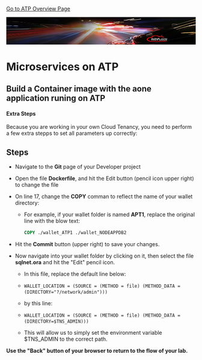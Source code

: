 [Go to ATP Overview Page](../../ATP/readme.md)

![](../../common/images/customer.logo2.png)
# Microservices on ATP

## Build a Container image with the aone application runing on ATP

#### **Extra Steps**

Because you are working in your own Cloud Tenancy, you need to perform a few extra stepps to set all parameters up correctly:

## Steps

- Navigate to the **Git** page of your Developer project

- Open the file **Dockerfile**, and hit the Edit button (pencil icon upper right) to change the file

- On line 17, change the **COPY** comman to reflect the name of your wallet directory:

  - For example, if your wallet folder is named **APT1**, replace the original line with the blow text:

    ```dockerfile
    COPY ./wallet_ATP1 ./wallet_NODEAPPDB2
    ```

- Hit the **Commit** button (upper right) to save your changes.

- Now navigate into your wallet folder by clicking on it, then select the file **sqlnet.ora** and hit the "Edit" pencil icon.

  - In this file, replace the default line below:

  - ```
    WALLET_LOCATION = (SOURCE = (METHOD = file) (METHOD_DATA = (DIRECTORY="?/network/admin")))
    ```

    

  - by this line:

  - ```
    WALLET_LOCATION = (SOURCE = (METHOD = file) (METHOD_DATA = (DIRECTORY=$TNS_ADMIN)))
    ```

  - This will allow us to simply set the environment variable $TNS_ADMIN to the correct path.





**Use the "Back" button of your browser to return to the flow of your lab.**